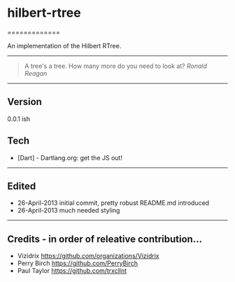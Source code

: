 # hilbert-rtree
=============

An implementation of the Hilbert RTree.



----

> A tree's a tree. How many more do you need to look at? *Ronald Reagan*

----

Version
----

0.0.1 ish

Tech
----

* [Dart] - Dartlang.org: get the JS out!

----
## Edited

* 26-April-2013 initial commit, pretty robust README.md introduced
* 26-April-2013 much needed styling

----
## Credits - in order of releative contribution...

* Vizidrix <https://github.com/organizations/Vizidrix>
* Perry Birch <https://github.com/PerryBirch>
* Paul Taylor <https://github.com/trxcllnt>
